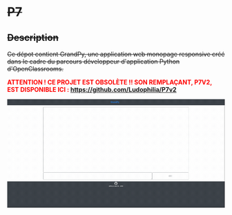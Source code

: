 # ~~P7~~

## ~~Description~~

~~Ce dépot contient GrandPy, une application web monopage responsive créé dans le cadre du parcours développeur d'application Python d'OpenClassrooms.~~

<span style="color: red; font-weight: bold">ATTENTION ! CE PROJET EST OBSOLÈTE !! SON REMPLAÇANT, P7V2, EST DISPONIBLE ICI : </span> **https://github.com/Ludophilia/P7v2**

![Projet 1](v1_dsk_1.gif)